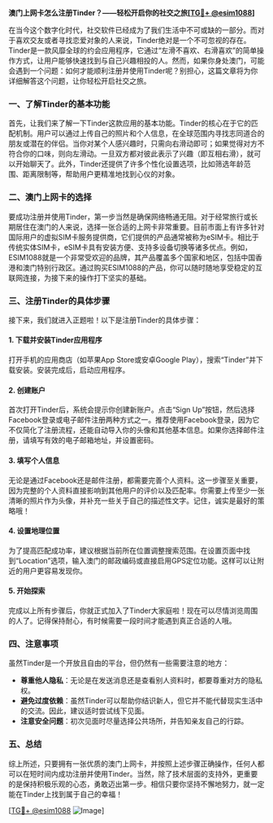 **澳门上网卡怎么注册Tinder？——轻松开启你的社交之旅[[TG💪+ @esim1088](https://t.me/s/esim1088)]**

在当今这个数字化时代，社交软件已经成为了我们生活中不可或缺的一部分。而对于喜欢交友或者寻找恋爱对象的人来说，Tinder绝对是一个不可忽视的存在。Tinder是一款风靡全球的约会应用程序，它通过“左滑不喜欢、右滑喜欢”的简单操作方式，让用户能够快速找到与自己兴趣相投的人。然而，如果你身处澳门，可能会遇到一个问题：如何才能顺利注册并使用Tinder呢？别担心，这篇文章将为你详细解答这个问题，让你轻松开启社交之旅。

### **一、了解Tinder的基本功能**

首先，让我们来了解一下Tinder这款应用的基本功能。Tinder的核心在于它的匹配机制。用户可以通过上传自己的照片和个人信息，在全球范围内寻找志同道合的朋友或潜在的伴侣。当你对某个人感兴趣时，只需向右滑动即可；如果觉得对方不符合你的口味，则向左滑动。一旦双方都对彼此表示了兴趣（即互相右滑），就可以开始聊天了。此外，Tinder还提供了许多个性化设置选项，比如筛选年龄范围、距离限制等，帮助用户更精准地找到心仪的对象。

### **二、澳门上网卡的选择**

要成功注册并使用Tinder，第一步当然是确保网络畅通无阻。对于经常旅行或长期居住在澳门的人来说，选择一张合适的上网卡非常重要。目前市面上有许多针对国际用户的虚拟SIM卡服务提供商，它们提供的产品通常被称为eSIM卡。相比于传统实体SIM卡，eSIM卡具有安装方便、支持多设备切换等诸多优点。例如，ESIM1088就是一个非常受欢迎的品牌，其产品覆盖多个国家和地区，包括中国香港和澳门特别行政区。通过购买ESIM1088的产品，你可以随时随地享受稳定的互联网连接，为接下来的操作打下坚实的基础。

### **三、注册Tinder的具体步骤**

接下来，我们就进入正题啦！以下是注册Tinder的具体步骤：

#### **1. 下载并安装Tinder应用程序**
打开手机的应用商店（如苹果App Store或安卓Google Play），搜索“Tinder”并下载安装。安装完成后，启动应用程序。

#### **2. 创建账户**
首次打开Tinder后，系统会提示你创建新账户。点击“Sign Up”按钮，然后选择Facebook登录或电子邮件注册两种方式之一。推荐使用Facebook登录，因为它不仅简化了注册流程，还能自动导入你的头像和其他基本信息。如果你选择邮件注册，请填写有效的电子邮箱地址，并设置密码。

#### **3. 填写个人信息**
无论是通过Facebook还是邮件注册，都需要完善个人资料。这一步骤至关重要，因为完整的个人资料直接影响到其他用户的评价以及匹配率。你需要上传至少一张清晰的照片作为头像，并补充一些关于自己的描述性文字。记住，诚实是最好的策略哦！

#### **4. 设置地理位置**
为了提高匹配成功率，建议根据当前所在位置调整搜索范围。在设置页面中找到“Location”选项，输入澳门的邮政编码或直接启用GPS定位功能。这样可以让附近的用户更容易发现你。

#### **5. 开始探索**
完成以上所有步骤后，你就正式加入了Tinder大家庭啦！现在可以尽情浏览周围的人了。记得保持耐心，有时候需要一段时间才能遇到真正合适的人哦。

### **四、注意事项**

虽然Tinder是一个开放且自由的平台，但仍然有一些需要注意的地方：

- **尊重他人隐私**：无论是在发送消息还是查看别人资料时，都要尊重对方的隐私权。
- **避免过度依赖**：虽然Tinder可以帮助你结识新人，但它并不能代替现实生活中的交流。因此，建议适时尝试线下见面。
- **注意安全问题**：初次见面时尽量选择公共场所，并告知亲友自己的行踪。

### **五、总结**

综上所述，只要拥有一张优质的澳门上网卡，并按照上述步骤正确操作，任何人都可以在短时间内成功注册并使用Tinder。当然，除了技术层面的支持外，更重要的是保持积极乐观的心态，勇敢迈出第一步。相信只要你坚持不懈地努力，就一定能在Tinder上找到属于自己的幸福！

[[TG💪+ @esim1088](https://t.me/s/esim1088) ![Image](https://i.postimg.cc/4NQfJmqS/Snipaste-2025-05-13-00-14-12.png)]